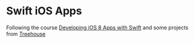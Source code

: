 # Swift iOS Apps

Following the course [Developing iOS 8 Apps with Swift](https://itunes.apple.com/gb/course/developing-ios-8-apps-swift/id961180099) and some projects from [Treehouse](http://teamtreehouse.com/home)

